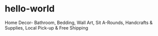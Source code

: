 # hello-world
Home Decor- Bathroom, Bedding, Wall Art, Sit A-Rounds, Handcrafts &amp; Supplies, Local Pick-up &amp; Free Shipping
